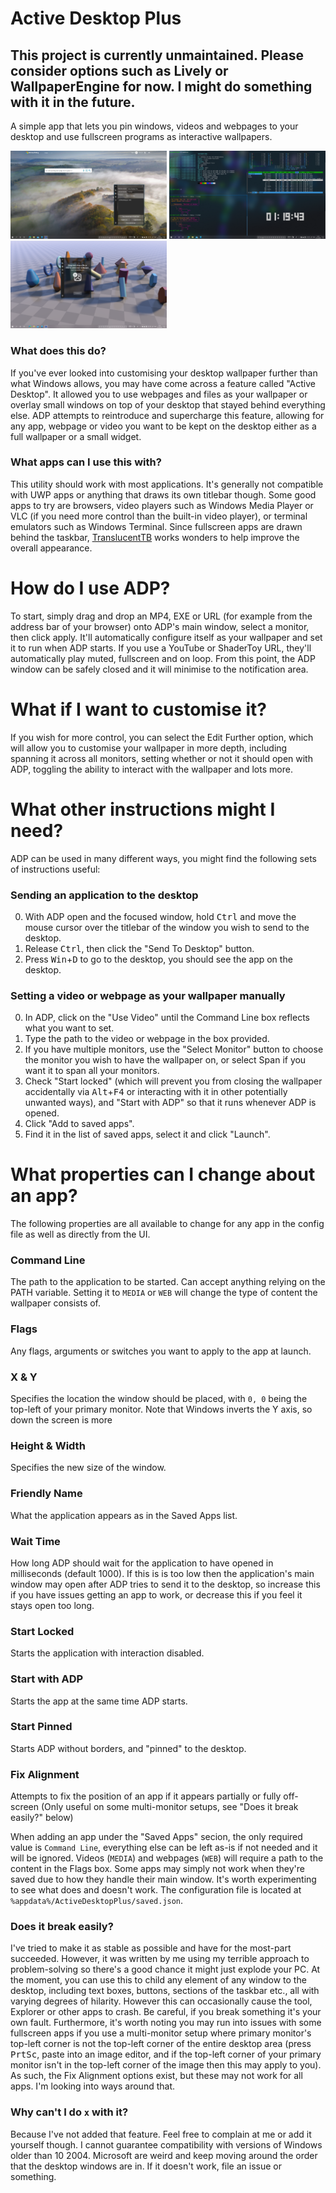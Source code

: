 # Active Desktop Plus

## This project is currently unmaintained. Please consider options such as Lively or WallpaperEngine for now. I might do something with it in the future.

A simple app that lets you pin windows, videos and webpages to your desktop and use fullscreen programs as interactive wallpapers.

<img src="/img/Bing.png" width="250"> <img src="/img/Terminal.png" width="250"> <img src="/img/Shader.png" width="250">

### What does this do?
If you've ever looked into customising your desktop wallpaper further than what Windows allows, you may have come across a feature called "Active Desktop". It allowed you to use webpages and files as your wallpaper or overlay small windows on top of your desktop that stayed behind everything else. ADP attempts to reintroduce and supercharge this feature, allowing for any app, webpage or video you want to be kept on the desktop either as a full wallpaper or a small widget.

### What apps can I use this with?
This utility should work with most applications. It's generally not compatible with UWP apps or anything that draws its own titlebar though. Some good apps to try are browsers, video players such as Windows Media Player or VLC (if you need more control than the built-in video player), or terminal emulators such as Windows Terminal. Since fullscreen apps are drawn behind the taskbar, [TranslucentTB](https://github.com/TranslucentTB/TranslucentTB) works wonders to help improve the overall appearance.

# How do I use ADP?
To start, simply drag and drop an MP4, EXE or URL (for example from the address bar of your browser) onto ADP's main window, select a monitor, then click apply. It'll automatically configure itself as your wallpaper and set it to run when ADP starts. If you use a YouTube or ShaderToy URL, they'll automatically play muted, fullscreen and on loop. From this point, the ADP window can be safely closed and it will minimise to the notification area.

# What if I want to customise it?
If you wish for more control, you can select the Edit Further option, which will allow you to customise your wallpaper in more depth, including spanning it across all monitors, setting whether or not it should open with ADP, toggling the ability to interact with the wallpaper and lots more.

# What other instructions might I need?
ADP can be used in many different ways, you might find the following sets of instructions useful:

### Sending an application to the desktop
0. With ADP open and the focused window, hold <kbd>Ctrl</kbd>  and move the mouse cursor over the titlebar of the window you wish to send to the desktop.
1. Release <kbd>Ctrl</kbd>, then click the "Send To Desktop" button.
2. Press <kbd>Win</kbd>+<kbd>D</kbd> to go to the desktop, you should see the app on the desktop.

### Setting a video or webpage as your wallpaper manually
0. In ADP, click on the "Use Video" until the Command Line box reflects what you want to set.
1. Type the path to the video or webpage in the box provided.
2. If you have multiple monitors, use the "Select Monitor" button to choose the monitor you wish to have the wallpaper on, or select Span if you want it to span all your monitors.
3. Check "Start locked" (which will prevent you from closing the wallpaper accidentally via <kbd>Alt</kbd>+<kbd>F4</kbd> or interacting with it in other potentially unwanted ways), and "Start with ADP" so that it runs whenever ADP is opened.
4. Click "Add to saved apps".
5. Find it in the list of saved apps, select it and click "Launch".

# What properties can I change about an app?
The following properties are all available to change for any app in the config file as well as directly from the UI.

### Command Line
The path to the application to be started. Can accept anything relying on the PATH variable. Setting it to `MEDIA` or `WEB` will change the type of content the wallpaper consists of.
### Flags
Any flags, arguments or switches you want to apply to the app at launch.
### X & Y
Specifies the location the window should be placed, with `0, 0` being the top-left of your primary monitor. Note that Windows inverts the Y axis, so down the screen is more
### Height & Width
Specifies the new size of the window.
### Friendly Name
What the application appears as in the Saved Apps list.
### Wait Time
How long ADP should wait for the application to have opened in milliseconds (default 1000). If this is is too low then the application's main window may open after ADP tries to send it to the desktop, so increase this if you have issues getting an app to work, or decrease this if you feel it stays open too long.
### Start Locked
Starts the application with interaction disabled.
### Start with ADP
Starts the app at the same time ADP starts.
### Start Pinned
Starts ADP without borders, and "pinned" to the desktop.
### Fix Alignment
Attempts to fix the position of an app if it appears partially or fully off-screen (Only useful on some multi-monitor setups, see "Does it break easily?" below)

When adding an app under the "Saved Apps" secion, the only required value is `Command Line`, everything else can be left as-is if not needed and it will be ignored. Videos (`MEDIA`) and webpages (`WEB`) will require a path to the content in the Flags box. Some apps may simply not work when they're saved due to how they handle their main window. It's worth experimenting to see what does and doesn't work. The configuration file is located at `%appdata%/ActiveDesktopPlus/saved.json`.

### Does it break easily?
I've tried to make it as stable as possible and have for the most-part succeeded. However, it was written by me using my terrible approach to problem-solving so there's a good chance it might just explode your PC. At the moment, you can use this to child any element of any window to the desktop, including text boxes, buttons, sections of the taskbar etc., all with varying degrees of hilarity. However this can occasionally cause the tool, Explorer or other apps to crash. Be careful, if you break something it's your own fault. Furthermore, it's worth noting you may run into issues with some fullscreen apps if you use a multi-monitor setup where primary monitor's top-left corner is not the top-left corner of the entire desktop area (press <kbd>PrtSc</kbd>, paste into an image editor, and if the top-left corner of your primary monitor isn't in the top-left corner of the image then this may apply to you). As such, the Fix Alignment options exist, but these may not work for all apps. I'm looking into ways around that.

### Why can't I do `x` with it?
Because I've not added that feature. Feel free to complain at me or add it yourself though. I cannot guarantee compatibility with versions of Windows older than 10 2004. Microsoft are weird and keep moving around the order that the desktop windows are in. If it doesn't work, file an issue or something.
